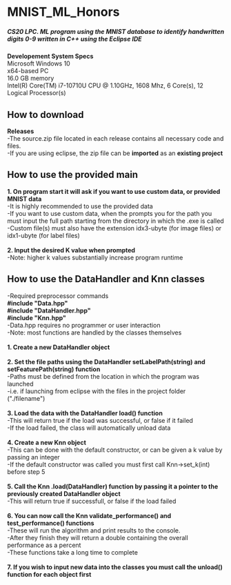 # MNIST_ML_Honors
##### CS20 LPC. ML program using the MNIST database to identify handwritten digits 0-9 written in C++ using the Eclipse IDE

**Developement System Specs**\
Microsoft Windows 10\
x64-based PC\
16.0 GB memory\
Intel(R) Core(TM) i7-10710U CPU @ 1.10GHz, 1608 Mhz, 6 Core(s), 12 Logical Processor(s)

## How to download
**Releases**\
-The source.zip file located in each release contains all necessary code and files.\
-If you are using eclipse, the zip file can be **imported** as an **existing project**

## How to use the provided main
**1. On program start it will ask if you want to use custom data, or provided MNIST data**\
-It is highly recommended to use the provided data\
-If you want to use custom data, when the prompts you for the path you must input the full path starting from the directory in which the .exe is called\
-Custom file(s) must also have the extension idx3-ubyte (for image files) or idx1-ubyte (for label files)\
\
**2. Input the desired K value when prompted**\
-Note: higher k values substantially increase program runtime
## How to use the DataHandler and Knn classes
-Required preprocessor commands\
**#include "Data.hpp"**\
**#include "DataHandler.hpp"**\
**#include "Knn.hpp"**\
-Data.hpp requires no programmer or user interaction\
-Note: most functions are handled by the classes themselves\
\
**1. Create a new DataHandler object**\
\
**2. Set the file paths using the DataHandler setLabelPath(string) and setFeaturePath(string) function**\
-Paths must be defined from the location in which the program was launched\
-i.e. if launching from eclipse with the files in the project folder ("./filename")\
\
**3. Load the data with the DataHandler load() function**\
-This will return true if the load was successful, or false if it failed\
-If the load failed, the class will automatically unload data\
\
**4. Create a new Knn object**\
-This can be done with the default constructor, or can be given a k value by passing an integer\
-If the default constructor was called you must first call Knn->set_k(int) before step 5\
\
**5. Call the Knn .load(DataHandler) function by passing it a pointer to the previously created DataHandler object**\
-This will return true if successfull, or false if the load failed\
\
**6. You can now call the Knn validate_performance() and test_performance() functions**\
-These will run the algorithm and print results to the console.\
-After they finish they will return a double containing the overall performance as a percent\
-These functions take a long time to complete\
\
**7. If you wish to input new data into the classes you must call the unload() function for each object first**
